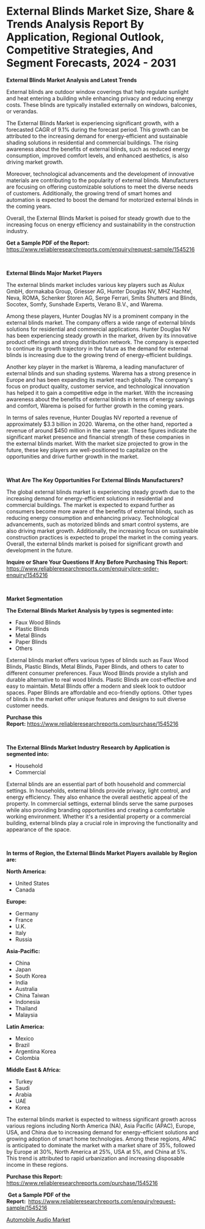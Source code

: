 <p><h1>External Blinds Market Size, Share & Trends Analysis Report By Application, Regional Outlook, Competitive Strategies, And Segment Forecasts, 2024 - 2031</h1></p><p><strong>External Blinds Market Analysis and Latest Trends</strong></p>
<p><p>External blinds are outdoor window coverings that help regulate sunlight and heat entering a building while enhancing privacy and reducing energy costs. These blinds are typically installed externally on windows, balconies, or verandas.</p><p>The External Blinds Market is experiencing significant growth, with a forecasted CAGR of 9.1% during the forecast period. This growth can be attributed to the increasing demand for energy-efficient and sustainable shading solutions in residential and commercial buildings. The rising awareness about the benefits of external blinds, such as reduced energy consumption, improved comfort levels, and enhanced aesthetics, is also driving market growth.</p><p>Moreover, technological advancements and the development of innovative materials are contributing to the popularity of external blinds. Manufacturers are focusing on offering customizable solutions to meet the diverse needs of customers. Additionally, the growing trend of smart homes and automation is expected to boost the demand for motorized external blinds in the coming years.</p><p>Overall, the External Blinds Market is poised for steady growth due to the increasing focus on energy efficiency and sustainability in the construction industry.</p></p>
<p><strong>Get a Sample PDF of the Report:&nbsp;</strong> <a href="https://www.reliableresearchreports.com/enquiry/request-sample/1545216">https://www.reliableresearchreports.com/enquiry/request-sample/1545216</a></p>
<p>&nbsp;</p>
<p><strong>External Blinds Major Market Players</strong></p>
<p><p>The external blinds market includes various key players such as Alulux GmbH, dormakaba Group, Griesser AG, Hunter Douglas NV, MHZ Hachtel, Neva, ROMA, Schenker Storen AG, Serge Ferrari, Smits Shutters and Blinds, Socotex, Somfy, Sunshade Experts, Verano B.V., and Warema. </p><p>Among these players, Hunter Douglas NV is a prominent company in the external blinds market. The company offers a wide range of external blinds solutions for residential and commercial applications. Hunter Douglas NV has been experiencing steady growth in the market, driven by its innovative product offerings and strong distribution network. The company is expected to continue its growth trajectory in the future as the demand for external blinds is increasing due to the growing trend of energy-efficient buildings.</p><p>Another key player in the market is Warema, a leading manufacturer of external blinds and sun shading systems. Warema has a strong presence in Europe and has been expanding its market reach globally. The company's focus on product quality, customer service, and technological innovation has helped it to gain a competitive edge in the market. With the increasing awareness about the benefits of external blinds in terms of energy savings and comfort, Warema is poised for further growth in the coming years.</p><p>In terms of sales revenue, Hunter Douglas NV reported a revenue of approximately $3.3 billion in 2020. Warema, on the other hand, reported a revenue of around $450 million in the same year. These figures indicate the significant market presence and financial strength of these companies in the external blinds market. With the market size projected to grow in the future, these key players are well-positioned to capitalize on the opportunities and drive further growth in the market.</p></p>
<p>&nbsp;</p>
<p><strong>What Are The Key Opportunities For External Blinds Manufacturers?</strong></p>
<p><p>The global external blinds market is experiencing steady growth due to the increasing demand for energy-efficient solutions in residential and commercial buildings. The market is expected to expand further as consumers become more aware of the benefits of external blinds, such as reducing energy consumption and enhancing privacy. Technological advancements, such as motorized blinds and smart control systems, are also driving market growth. Additionally, the increasing focus on sustainable construction practices is expected to propel the market in the coming years. Overall, the external blinds market is poised for significant growth and development in the future.</p></p>
<p><strong>Inquire or Share Your Questions If Any Before Purchasing This Report:</strong> <a href="https://www.reliableresearchreports.com/enquiry/pre-order-enquiry/1545216">https://www.reliableresearchreports.com/enquiry/pre-order-enquiry/1545216</a></p>
<p>&nbsp;</p>
<p><strong>Market Segmentation</strong></p>
<p><strong>The External Blinds Market Analysis by types is segmented into:</strong></p>
<p><ul><li>Faux Wood Blinds</li><li>Plastic Blinds</li><li>Metal Blinds</li><li>Paper Blinds</li><li>Others</li></ul></p>
<p><p>External blinds market offers various types of blinds such as Faux Wood Blinds, Plastic Blinds, Metal Blinds, Paper Blinds, and others to cater to different consumer preferences. Faux Wood Blinds provide a stylish and durable alternative to real wood blinds. Plastic Blinds are cost-effective and easy to maintain. Metal Blinds offer a modern and sleek look to outdoor spaces. Paper Blinds are affordable and eco-friendly options. Other types of blinds in the market offer unique features and designs to suit diverse customer needs.</p></p>
<p><strong>Purchase this Report:&nbsp;</strong><a href="https://www.reliableresearchreports.com/purchase/1545216">https://www.reliableresearchreports.com/purchase/1545216</a></p>
<p>&nbsp;</p>
<p><strong>The External Blinds Market Industry Research by Application is segmented into:</strong></p>
<p><ul><li>Household</li><li>Commercial</li></ul></p>
<p><p>External blinds are an essential part of both household and commercial settings. In households, external blinds provide privacy, light control, and energy efficiency. They also enhance the overall aesthetic appeal of the property. In commercial settings, external blinds serve the same purposes while also providing branding opportunities and creating a comfortable working environment. Whether it's a residential property or a commercial building, external blinds play a crucial role in improving the functionality and appearance of the space.</p></p>
<p>&nbsp;</p>
<p><strong>In terms of Region, the External Blinds Market Players available by Region are:</strong></p>
<p>
    <p> <strong> North America: </strong>
        <ul>
            <li>United States</li>
            <li>Canada</li>
        </ul>
        </p> 
    <p> <strong> Europe: </strong>
        <ul>
            <li>Germany</li>
            <li>France</li>
            <li>U.K.</li>
            <li>Italy</li>
            <li>Russia</li>
        </ul>
        </p> 
    <p> <strong> Asia-Pacific: </strong>
        <ul>
            <li>China</li>
            <li>Japan</li>
            <li>South Korea</li>
            <li>India</li>
            <li>Australia</li>
            <li>China Taiwan</li>
            <li>Indonesia</li>
            <li>Thailand</li>
            <li>Malaysia</li>
        </ul>
        </p> 
    <p> <strong> Latin America: </strong>
        <ul>
            <li>Mexico</li>
            <li>Brazil</li>
            <li>Argentina Korea</li>
            <li>Colombia</li>
        </ul>
        </p> 
    <p> <strong> Middle East & Africa: </strong>
        <ul>
            <li>Turkey</li>
            <li>Saudi</li>
            <li>Arabia</li>
            <li>UAE</li>
            <li>Korea</li>
        </ul>
    </p>
    </p>
<p><p>The external blinds market is expected to witness significant growth across various regions including North America (NA), Asia Pacific (APAC), Europe, USA, and China due to increasing demand for energy-efficient solutions and growing adoption of smart home technologies. Among these regions, APAC is anticipated to dominate the market with a market share of 35%, followed by Europe at 30%, North America at 25%, USA at 5%, and China at 5%. This trend is attributed to rapid urbanization and increasing disposable income in these regions.</p></p>
<p><strong>Purchase this Report: </strong><a href="https://www.reliableresearchreports.com/purchase/1545216">https://www.reliableresearchreports.com/purchase/1545216</a></p>
<p>&nbsp;<strong>Get a Sample PDF of the Report:&nbsp;&nbsp;</strong><a href="https://www.reliableresearchreports.com/enquiry/request-sample/1545216">https://www.reliableresearchreports.com/enquiry/request-sample/1545216</a></p>
<p><strong></strong></p>
<p><p><a href="https://automatic-knee-4c7.notion.site/Automobile-Audio-Market-Offers-Provide-Insightful-Data-for-the-Time-Period-from-2024-to-2031-and-als-685787a08d594408aa39353c3cb7ee30">Automobile Audio Market</a></p></p>